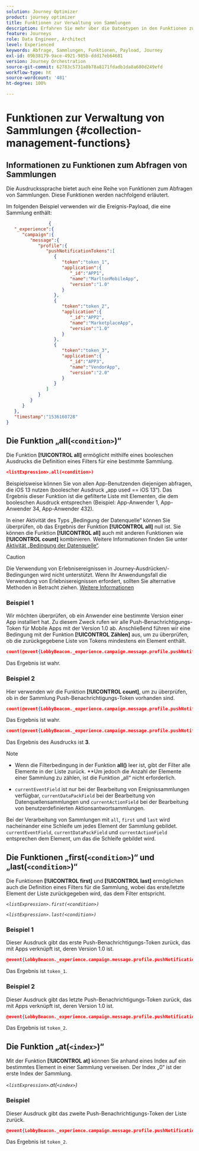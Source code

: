 ```yaml
---
solution: Journey Optimizer
product: journey optimizer
title: Funktionen zur Verwaltung von Sammlungen
description: Erfahren Sie mehr über die Datentypen in den Funktionen zur Verwaltung von Sammlungen
feature: Journeys
role: Data Engineer, Architect
level: Experienced
keywords: Abfrage, Sammlungen, Funktionen, Payload, Journey
exl-id: 09b38179-9ace-4921-985b-ddd17eb64681
version: Journey Orchestration
source-git-commit: 62783c5731a8b78a8171fdadb1da8a680d249efd
workflow-type: ht
source-wordcount: '481'
ht-degree: 100%

---
```


# Funktionen zur Verwaltung von Sammlungen {#collection-management-functions}


## Informationen zu Funktionen zum Abfragen von Sammlungen

Die Ausdruckssprache bietet auch eine Reihe von Funktionen zum Abfragen von Sammlungen. Diese Funktionen werden nachfolgend erläutert.

Im folgenden Beispiel verwenden wir die Ereignis-Payload, die eine Sammlung enthält:

```json
                { 
   "_experience":{ 
      "campaign":{ 
         "message":{ 
            "profile":{ 
               "pushNotificationTokens":[ 
                  { 
                     "token":"token_1",
                     "application":{ 
                        "_id":"APP1",
                        "name":"MarltonMobileApp",
                        "version":"1.0"
                     }
                  },
                  { 
                     "token":"token_2",
                     "application":{ 
                        "_id":"APP2",
                        "name":"MarketplaceApp",
                        "version":"1.0"
                     }
                  },
                  { 
                     "token":"token_3",
                     "application":{ 
                        "_id":"APP3",
                        "name":"VendorApp",
                        "version":"2.0"
                     }
                  }
               ]
            }
         }
      }
   },
   "timestamp":"1536160728"
}
```

## Die Funktion „all(`<condition>`)“

Die Funktion **[!UICONTROL all]** ermöglicht mithilfe eines booleschen Ausdrucks die Definition eines Filters für eine bestimmte Sammlung.

```json
<listExpression>.all(<condition>)
```

Beispielsweise können Sie von allen App-Benutzenden diejenigen abfragen, die iOS 13 nutzen (boolescher Ausdruck „app used == iOS 13“). Das Ergebnis dieser Funktion ist die gefilterte Liste mit Elementen, die dem booleschen Ausdruck entsprechen (Beispiel: App-Anwender 1, App-Anwender 34, App-Anwender 432).

In einer Aktivität des Typs „Bedingung der Datenquelle“ können Sie überprüfen, ob das Ergebnis der Funktion **[!UICONTROL all]** null ist. Sie können die Funktion **[!UICONTROL all]** auch mit anderen Funktionen wie **[!UICONTROL count]** kombinieren. Weitere Informationen finden Sie unter [Aktivität „Bedingung der Datenquelle“](../condition-activity.md#data_source_condition).


>[!CAUTION]
>
>Die Verwendung von Erlebnisereignissen in Journey-Ausdrücken/-Bedingungen wird nicht unterstützt. Wenn Ihr Anwendungsfall die Verwendung von Erlebnisereignissen erfordert, sollten Sie alternative Methoden in Betracht ziehen. [Weitere Informationen](../exp-event-lookup.md)

### Beispiel 1

Wir möchten überprüfen, ob ein Anwender eine bestimmte Version einer App installiert hat. Zu diesem Zweck rufen wir alle Push-Benachrichtigungs-Token für Mobile Apps mit der Version 1.0 ab. Anschließend führen wir eine Bedingung mit der Funktion **[!UICONTROL Zählen]** aus, um zu überprüfen, ob die zurückgegebene Liste von Tokens mindestens ein Element enthält.

```json
count(@event{LobbyBeacon._experience.campaign.message.profile.pushNotificationTokens.all(currentEventField.application.version == "1.0").token}) > 0
```

Das Ergebnis ist wahr.

### Beispiel 2

Hier verwenden wir die Funktion **[!UICONTROL count]**, um zu überprüfen, ob in der Sammlung Push-Benachrichtigungs-Token vorhanden sind.

```json
count(@event{LobbyBeacon._experience.campaign.message.profile.pushNotificationTokens.all().token}) > 0
```


Das Ergebnis ist wahr.


```json
count(@event{LobbyBeacon._experience.campaign.message.profile.pushNotificationTokens.token})
```

Das Ergebnis des Ausdrucks ist **3**.


>[!NOTE]
>
>* Wenn die Filterbedingung in der Funktion **all()** leer ist, gibt der Filter alle Elemente in der Liste zurück. **Um jedoch die Anzahl der Elemente einer Sammlung zu zählen, ist die Funktion „all“ nicht erforderlich.
>
>* `currentEventField` ist nur bei der Bearbeitung von Ereignissammlungen verfügbar, `currentDataPackField` bei der Bearbeitung von Datenquellensammlungen und `currentActionField` bei der Bearbeitung von benutzerdefinierten Aktionsantwortsammlungen.
>
>  Bei der Verarbeitung von Sammlungen mit `all`, `first` und `last` wird nacheinander eine Schleife um jedes Element der Sammlung gebildet. `currentEventField`, `currentDataPackField` und `currentActionField` entsprechen dem Element, um das die Schleife gebildet wird.


## Die Funktionen „first(`<condition>`)“ und „last(`<condition>`)“

Die Funktionen **[!UICONTROL first]** und **[!UICONTROL last]** ermöglichen auch die Definition eines Filters für die Sammlung, wobei das erste/letzte Element der Liste zurückgegeben wird, das dem Filter entspricht.

_`<listExpression>.first(<condition>)`_

_`<listExpression>.last(<condition>)`_

### Beispiel 1

Dieser Ausdruck gibt das erste Push-Benachrichtigungs-Token zurück, das mit Apps verknüpft ist, deren Version 1.0 ist.


```json
@event{LobbyBeacon._experience.campaign.message.profile.pushNotificationTokens.first(currentEventField.application.version == "1.0").token}
```

Das Ergebnis ist `token_1`.

### Beispiel 2

Dieser Ausdruck gibt das letzte Push-Benachrichtigungs-Token zurück, das mit Apps verknüpft ist, deren Version 1.0 ist.


```json
@event{LobbyBeacon._experience.campaign.message.profile.pushNotificationTokens.last(currentEventField.application.version == "1.0").token}
```

Das Ergebnis ist `token_2`.

## Die Funktion „at(`<index>`)“

Mit der Funktion **[!UICONTROL at]** können Sie anhand eines Index auf ein bestimmtes Element in einer Sammlung verweisen.
Der Index „0“ ist der erste Index der Sammlung.

_`<listExpression>`.at(`<index>`)_

### Beispiel

Dieser Ausdruck gibt das zweite Push-Benachrichtigungs-Token der Liste zurück.


```json
@event{LobbyBeacon._experience.campaign.message.profile.pushNotificationTokens.at(1).token}`
```

Das Ergebnis ist `token_2`.